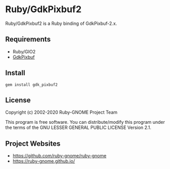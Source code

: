 # Ruby/GdkPixbuf2

Ruby/GdkPixbuf2 is a Ruby binding of GdkPixbuf-2.x.

## Requirements

* Ruby/GIO2
* [GdkPixbuf](https://gitlab.gnome.org/GNOME/gdk-pixbuf)

## Install

    gem install gdk_pixbuf2

## License

Copyright (c) 2002-2020 Ruby-GNOME Project Team

This program is free software. You can distribute/modify this program 
under the terms of the GNU LESSER GENERAL PUBLIC LICENSE Version 2.1.

## Project Websites

* https://github.com/ruby-gnome/ruby-gnome
* https://ruby-gnome.github.io/
